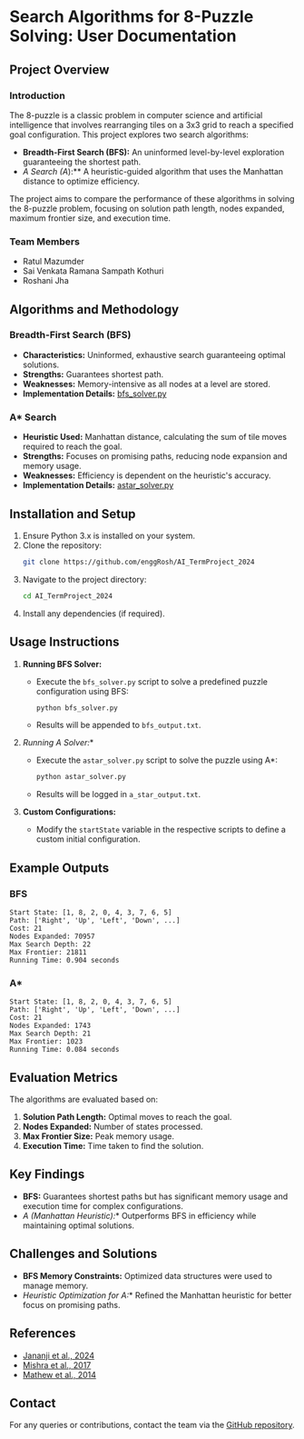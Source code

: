 
# Search Algorithms for 8-Puzzle Solving: User Documentation

## Project Overview

### Introduction
The 8-puzzle is a classic problem in computer science and artificial intelligence that involves rearranging tiles on a 3x3 grid to reach a specified goal configuration. This project explores two search algorithms:
- **Breadth-First Search (BFS):** An uninformed level-by-level exploration guaranteeing the shortest path.
- **A* Search (A*):** A heuristic-guided algorithm that uses the Manhattan distance to optimize efficiency.

The project aims to compare the performance of these algorithms in solving the 8-puzzle problem, focusing on solution path length, nodes expanded, maximum frontier size, and execution time.

### Team Members
- Ratul Mazumder
- Sai Venkata Ramana Sampath Kothuri
- Roshani Jha

## Algorithms and Methodology

### Breadth-First Search (BFS)
- **Characteristics:** Uninformed, exhaustive search guaranteeing optimal solutions.
- **Strengths:** Guarantees shortest path.
- **Weaknesses:** Memory-intensive as all nodes at a level are stored.
- **Implementation Details:** [bfs_solver.py](bfs_solver.py)

### A* Search
- **Heuristic Used:** Manhattan distance, calculating the sum of tile moves required to reach the goal.
- **Strengths:** Focuses on promising paths, reducing node expansion and memory usage.
- **Weaknesses:** Efficiency is dependent on the heuristic's accuracy.
- **Implementation Details:** [astar_solver.py](astar_solver.py)

## Installation and Setup

1. Ensure Python 3.x is installed on your system.
2. Clone the repository:
   ```bash
   git clone https://github.com/enggRosh/AI_TermProject_2024
   ```
3. Navigate to the project directory:
   ```bash
   cd AI_TermProject_2024
   ```
4. Install any dependencies (if required).

## Usage Instructions

1. **Running BFS Solver:**
   - Execute the `bfs_solver.py` script to solve a predefined puzzle configuration using BFS:
     ```bash
     python bfs_solver.py
     ```
   - Results will be appended to `bfs_output.txt`.

2. **Running A* Solver:**
   - Execute the `astar_solver.py` script to solve the puzzle using A*:
     ```bash
     python astar_solver.py
     ```
   - Results will be logged in `a_star_output.txt`.

3. **Custom Configurations:**
   - Modify the `startState` variable in the respective scripts to define a custom initial configuration.

## Example Outputs

### BFS
```
Start State: [1, 8, 2, 0, 4, 3, 7, 6, 5]
Path: ['Right', 'Up', 'Left', 'Down', ...]
Cost: 21
Nodes Expanded: 70957
Max Search Depth: 22
Max Frontier: 21811
Running Time: 0.904 seconds
```

### A*
```
Start State: [1, 8, 2, 0, 4, 3, 7, 6, 5]
Path: ['Right', 'Up', 'Left', 'Down', ...]
Cost: 21
Nodes Expanded: 1743
Max Search Depth: 21
Max Frontier: 1023
Running Time: 0.084 seconds
```

## Evaluation Metrics

The algorithms are evaluated based on:
1. **Solution Path Length:** Optimal moves to reach the goal.
2. **Nodes Expanded:** Number of states processed.
3. **Max Frontier Size:** Peak memory usage.
4. **Execution Time:** Time taken to find the solution.

## Key Findings
- **BFS:** Guarantees shortest paths but has significant memory usage and execution time for complex configurations.
- **A* (Manhattan Heuristic):** Outperforms BFS in efficiency while maintaining optimal solutions.

## Challenges and Solutions
- **BFS Memory Constraints:** Optimized data structures were used to manage memory.
- **Heuristic Optimization for A*:** Refined the Manhattan heuristic for better focus on promising paths.

## References
- [Jananji et al., 2024](https://journals.sjp.ac.lk/index.php/vjs/article/view/7494)
- [Mishra et al., 2017](https://ieeexplore.ieee.org/document/8245012)
- [Mathew et al., 2014](https://scholar.google.com/scholar?hl=en&as_sdt=0%2C7&q=Mathew%2C+Kuruvilla%2C+and+Mujahid+Tabassum.+%22Experimental+comparison+of+uninformed+and+heuristic+AI+algorithms+for+N+Puzzle+and+8+Queen+puzzle+solution.%22%C2%A0Int.+J.+Dig.+Inf.+Wireless+Commun.%28IJDIWC%29%C2%A04.1+%282014%29%3A+143-154.&btnG=)

## Contact
For any queries or contributions, contact the team via the [GitHub repository](https://github.com/enggRosh/AI_TermProject_2024).
